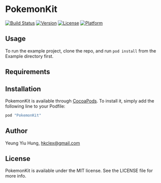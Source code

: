 # PokemonKit

[![Build Status](https://travis-ci.org/ContinuousLearning/PokemonKit.svg?branch=master)](https://travis-ci.org/ContinuousLearning/PokemonKit)
[![Version](https://img.shields.io/cocoapods/v/PokemonKit.svg?style=flat)](http://cocoapods.org/pods/PokemonKit)
[![License](https://img.shields.io/cocoapods/l/PokemonKit.svg?style=flat)](http://cocoapods.org/pods/PokemonKit)
[![Platform](https://img.shields.io/cocoapods/p/PokemonKit.svg?style=flat)](http://cocoapods.org/pods/PokemonKit)

## Usage

To run the example project, clone the repo, and run `pod install` from the Example directory first.

## Requirements

## Installation

PokemonKit is available through [CocoaPods](http://cocoapods.org). To install
it, simply add the following line to your Podfile:

```ruby
pod "PokemonKit"
```

## Author

Yeung Yiu Hung, hkclex@gmail.com

## License

PokemonKit is available under the MIT license. See the LICENSE file for more info.

